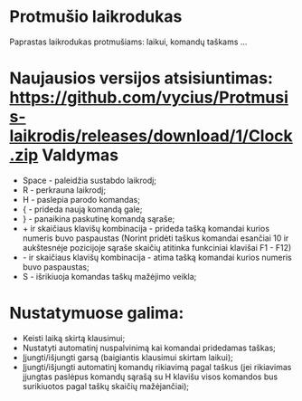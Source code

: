 Protmušio laikrodukas
===================
Paprastas laikrodukas protmušiams: laikui, komandų taškams ... 

Naujausios versijos atsisiuntimas: https://github.com/vycius/Protmusis-laikrodis/releases/download/1/Clock.zip
Valdymas
===================
* Space - paleidžia sustabdo laikrodį;
* R - perkrauna laikrodį;
* H - paslepia parodo komandas;
* { - prideda naują komandą gale;
* } - panaikina paskutinę komandą sąraše;
* \+ ir skaičiaus klavišų kombinacija - prideda tašką komandai kurios numeris buvo paspaustas (Norint pridėti taškus komandai esančiai 10 ir aukštesnėje pozicijoje sąraše skaičių atitinka funkciniai klavišai F1 - F12)
* \- ir skaičiaus klavišų kombinacija - atima tašką komandai kurios numeris buvo paspaustas;
* S - išrikiuoja komandas taškų mažėjimo veikla;

Nustatymuose galima:
===================
* Keisti laiką skirtą klausimui;
* Nustatyti automatinį nuspalvinimą kai komandai pridedamas taškas;
* Įjungti/išjungti garsą (baigiantis klausimui skirtam laikui);
* Įjungti/išjungti automatinį komandų rikiavimą pagal taškus (jei rikiavimas įjungtas paslėpus komandų sąrašą su H klavišu visos komandos bus surikiuotos pagal taškų skaičių mažėjančiai);
